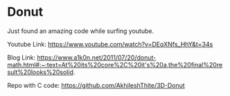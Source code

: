 # Donut
Just found an amazing code while surfing youtube. 



Youtube Link: https://www.youtube.com/watch?v=DEqXNfs_HhY&t=34s



Blog Link: https://www.a1k0n.net/2011/07/20/donut-math.html#:~:text=At%20its%20core%2C%20it's%20a,the%20final%20result%20looks%20solid.



Repo with C code: https://github.com/AkhileshThite/3D-Donut





